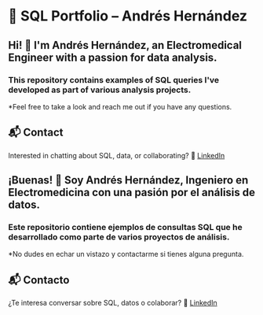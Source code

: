 # 🧠 SQL Portfolio – Andrés Hernández

## Hi! 👋 I'm **Andrés Hernández**, an Electromedical Engineer with a passion for data analysis.
### This repository contains examples of SQL queries I've developed as part of various analysis projects.

*Feel free to take a look and reach me out if you have any questions.
## 📬 Contact
Interested in chatting about SQL, data, or collaborating?
🔗 [LinkedIn](https://www.linkedin.com/in/andreshernandezm/)


## ¡Buenas! 👋 Soy **Andrés Hernández**, Ingeniero en Electromedicina con una pasión por el análisis de datos.  
### Este repositorio contiene ejemplos de consultas SQL que he desarrollado como parte de varios proyectos de análisis.

*No dudes en echar un vistazo y contactarme si tienes alguna pregunta.
## 📬 Contacto
¿Te interesa conversar sobre SQL, datos o colaborar? 
🔗 [LinkedIn](https://www.linkedin.com/in/andreshernandezm/)
